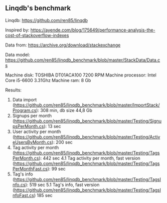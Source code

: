 <h2>Linqdb's benchmark</h2>

Linqdb: https://github.com/ren85/linqdb

Inspired by: https://ayende.com/blog/175649/performance-analysis-the-cost-of-stackoverflow-indexes

Data from: https://archive.org/download/stackexchange

Data model: https://github.com/ren85/linqdb_benchmark/blob/master/StackData/Data.cs

Machine disk: TOSHIBA DT01ACA100 7200 RPM
Machine processor: Intel Core i5-6600 3.31Ghz
Machine ram: 8 Gb

Results:

1. Data import (https://github.com/ren85/linqdb_benchmark/blob/master/ImportStack/Program.cs): 308 min, db size 44,8 Gb
2. Signups per month (https://github.com/ren85/linqdb_benchmark/blob/master/Testing/SignupsPerMonth.cs): 13 sec
3. User activity per month (https://github.com/ren85/linqdb_benchmark/blob/master/Testing/ActiveUsersByMonth.cs): 200 sec
4. Tag activity per month (https://github.com/ren85/linqdb_benchmark/blob/master/Testing/TagsPerMonth.cs): 442 sec
4.1 Tag activity per month, fast version (https://github.com/ren85/linqdb_benchmark/blob/master/Testing/TagsPerMonthFast.cs): 99 sec
5. Tag's info (https://github.com/ren85/linqdb_benchmark/blob/master/Testing/TagsInfo.cs): 519 sec
5.1 Tag's info, fast version (https://github.com/ren85/linqdb_benchmark/blob/master/Testing/TagsInfoFast.cs) 185 sec

